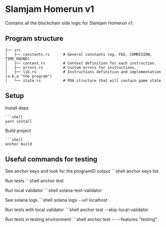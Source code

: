 # Slamjam Homerun v1

Contains all the blockchain side logic for Slamjam Homerun v1.


## Program structure

    ├── src                   
    │   ├── constants.rs      # General constants (eg. FEE, COMMISION, TIME_ROUND)
    │   ├── context.rs        # Context definition for each instruction.
    │   ├── errors.rs         # Custom errors for instructions.
    │   ├── lib.rs            # Instructions definition and implementation (a.k.a "the program")
    │   └── state.rs          # PDA structure that will contain game state

## Setup

Install deps

    ```shell
    yarn install

Build project

    ```shell
    anchor build


## Useful commands for testing

See anchor keys and look for the programID output
    ```shell
    anchor keys list

Run tests
    ```shell
    anchor test

Run local validator
    ```shell
    solana-test-validator

See solana logs
    ```shell
    solana logs --url localhost

Run tests with local validator
    ```shell
    anchor test --skip-local-validator

Run tests in testing environment 
    ```shell
    anchor test -- --features "testing" 